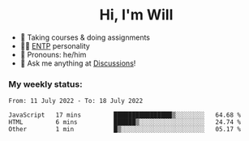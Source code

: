 <h1 align="center">Hi, I'm Will</h1>


-   :seedling: Taking courses & doing assignments
-   :man_scientist: [ENTP](https://www.16personalities.com/entp-personality) personality
-   :man: Pronouns: he/him
-   :thought_balloon: Ask me anything at [Discussions](https://github.com/willjoje/willjoje/discussions/new)!

### My weekly status:
<!--START_SECTION:waka-->

```text
From: 11 July 2022 - To: 18 July 2022

JavaScript   17 mins         ████████████████▒░░░░░░░░   64.68 %
HTML         6 mins          ██████▒░░░░░░░░░░░░░░░░░░   24.74 %
Other        1 min           █▒░░░░░░░░░░░░░░░░░░░░░░░   05.17 %
```

<!--END_SECTION:waka-->

